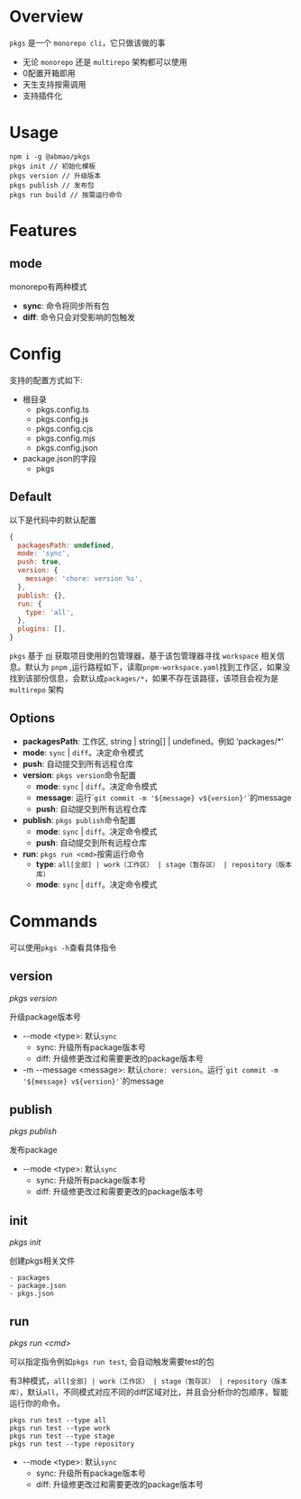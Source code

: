 # Overview
`pkgs` 是一个 `monorepo cli`，它只做该做的事

- 无论 `monorepo` 还是 `multirepo` 架构都可以使用
- 0配置开箱即用
- 天生支持按需调用
- 支持插件化

# Usage
```
npm i -g @abmao/pkgs
pkgs init // 初始化模板
pkgs version // 升级版本
pkgs publish // 发布包
pkgs run build // 按需运行命令
```

# Features

## mode
monorepo有两种模式
- **sync**: 命令将同步所有包
- **diff**: 命令只会对受影响的包触发

# Config
支持的配置方式如下:
- 根目录
  - pkgs.config.ts
  - pkgs.config.js
  - pkgs.config.cjs
  - pkgs.config.mjs
  - pkgs.config.json
- package.json的字段
  - pkgs
## Default
以下是代码中的默认配置
```JavaScript
{
  packagesPath: undefined,
  mode: 'sync',
  push: true,
  version: {
    message: 'chore: version %s',
  },
  publish: {},
  run: {
    type: 'all',
  },
  plugins: [],
}
```
`pkgs` 基于 [ni](https://github.com/antfu/ni) 获取项目使用的包管理器，基于该包管理器寻找 `workspace` 相关信息。默认为 `pnpm` ,运行路程如下，读取`pnpm-workspace.yaml`找到工作区，如果没找到该部份信息，会默认成`packages/*`，如果不存在该路径，该项目会视为是 `multirepo` 架构
## Options
- **packagesPath**: 工作区, string | string[] | undefined。例如 ‘packages/*’
- **mode**: `sync` | `diff`。决定命令模式
- **push**: 自动提交到所有远程仓库
- **version**: `pkgs version`命令配置
  - **mode**: `sync` | `diff`。决定命令模式
  - **message**: 运行\``git commit -m '${message} v${version}'`\`的message
  - **push**: 自动提交到所有远程仓库
- **publish**: `pkgs publish`命令配置
  - **mode**: `sync` | `diff`。决定命令模式
  - **push**: 自动提交到所有远程仓库
- **run**: `pkgs run <cmd>`按需运行命令
  - **type**: `all[全部] | work（工作区） | stage（暂存区） | repository（版本库）`
  - **mode**: `sync` | `diff`。决定命令模式
# Commands
可以使用`pkgs -h`查看具体指令
## version
*pkgs version*

升级package版本号

- --mode \<type>: 默认`sync`
  - sync: 升级所有package版本号
  - diff: 升级修更改过和需要更改的package版本号
- -m --message \<message>: 默认`chore: version`。运行\``git commit -m '${message} v${version}'`\`的message

## publish
*pkgs publish*

发布package

- --mode \<type>: 默认`sync`
  - sync: 升级所有package版本号
  - diff: 升级修更改过和需要更改的package版本号

## init
*pkgs init*

创建pkgs相关文件
```
- packages
- package.json
- pkgs.json
```

## run
*pkgs run \<cmd>*

可以指定指令例如`pkgs run test`, 会自动触发需要test的包

有3种模式，`all[全部] | work（工作区） | stage（暂存区） | repository（版本库）`，默认`all`，不同模式对应不同的diff区域对比，并且会分析你的包顺序，智能运行你的命令。
```
pkgs run test --type all
pkgs run test --type work
pkgs run test --type stage
pkgs run test --type repository
```

- --mode \<type>: 默认`sync`
  - sync: 升级所有package版本号
  - diff: 升级修更改过和需要更改的package版本号